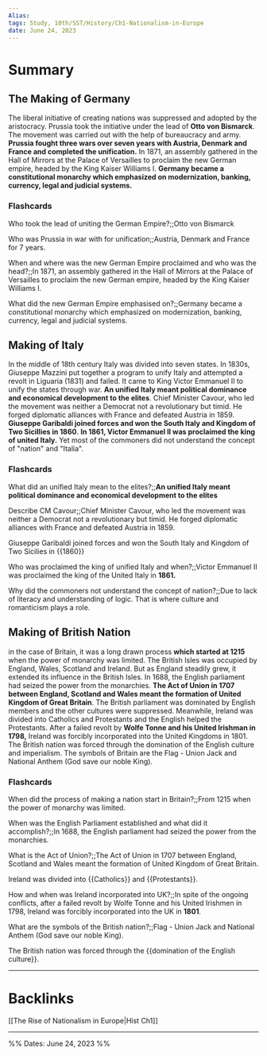 ```yaml
---
Alias:
tags: Study, 10th/SST/History/Ch1-Nationalism-in-Europe
date: June 24, 2023
---
```

# Summary

## The Making of Germany
The liberal initiative of creating nations was suppressed and adopted by the aristocracy. Prussia took the initiative under the lead of **Otto von Bismarck**. The movement was carried out with the help of bureaucracy and army. **Prussia fought three wars over seven years with Austria, Denmark and France and completed the unification.** In 1871, an assembly gathered in the Hall of Mirrors at the Palace of Versailles to proclaim the new German empire, headed by the King Kaiser Williams I. **Germany became a constitutional monarchy which emphasized on modernization, banking, currency, legal and judicial systems.**
### Flashcards

Who took the lead of uniting the German Empire?;;Otto von Bismarck
<!--SR:!2024-09-06,318,292-->

Who was Prussia in war with for unification;;Austria, Denmark and France for 7 years.
<!--SR:!2024-03-19,197,280-->

When and where was the new German Empire proclaimed and who was the head?;;In 1871, an assembly gathered in the Hall of Mirrors at the Palace of Versailles to proclaim the new German empire, headed by the King Kaiser Williams I.
<!--SR:!2024-09-07,259,220-->

What did the new German Empire emphasised on?;;Germany became a constitutional monarchy which emphasized on modernization, banking, currency, legal and judicial systems.
<!--SR:!2024-05-15,204,260-->

## Making of Italy
In the middle of 18th century Italy was divided into seven states. In 1830s, Giuseppe Mazzini put together a program to unify Italy and attempted a revolt in Liguaria (1831) and failed. It came to King Victor Emmanuel II to unify the states through war. **An unified Italy meant political dominance and economical development to the elites**. Chief Minister Cavour, who led the movement was neither a Democrat not a revolutionary but timid. He forged diplomatic alliances with France and defeated Austria in 1859. **Giuseppe Garibaldi joined forces and won the South Italy and Kingdom of Two Sicillies in 1860**. **In 1861, Victor Emmanuel II was proclaimed the king of united Italy.** Yet most of the commoners did not understand the concept of "nation" and "Italia".
### Flashcards

What did an unified Italy mean to the elites?;;**An unified Italy meant political dominance and economical development to the elites**
<!--SR:!2024-10-03,248,220-->

Describe CM Cavour;;Chief Minister Cavour, who led the movement was neither a Democrat not a revolutionary but timid. He forged diplomatic alliances with France and defeated Austria in 1859.
<!--SR:!2024-07-28,278,272-->

Giuseppe Garibaldi joined forces and won the South Italy and Kingdom of Two Sicilies in {{1860}}
<!--SR:!2024-06-22,111,260-->

Who was proclaimed the king of unified Italy and when?;;Victor Emmanuel II was proclaimed the king of the United Italy in **1861.**
<!--SR:!2025-11-20,650,300-->

Why did the commoners not understand the concept of nation?;;Due to lack of literacy and understanding of logic. That is where culture and romanticism plays a role.
<!--SR:!2024-03-18,196,280-->

## Making of British Nation
in the case of Britain, it was a long drawn process **which started at 1215** when the power of monarchy was limited. The British Isles was occupied by England, Wales, Scotland and Ireland. But as England steadily grew, it extended its influence in the British Isles. In 1688, the English parliament had seized the power from the monarchies. **The Act of Union in 1707 between England, Scotland and Wales meant the formation of United Kingdom of Great Britain**. The British parliament was dominated by English members and the other cultures were suppressed. Meanwhile, Ireland was divided into Catholics and Protestants and the English helped the Protestants. After a failed revolt by **Wolfe Tonne and his United Irishman in 1798,** Ireland was forcibly incorporated into the United Kingdoms in 1801. The British nation was forced through the domination of the English culture and imperialism.
The symbols of Britain are the Flag - Union Jack and National Anthem (God save our noble King).
### Flashcards

When did the process of making a nation start in Britain?;;From 1215 when the power of monarchy was limited.
<!--SR:!2024-03-10,8,240-->

When was the English Parliament established and what did it accomplish?;;In 1688, the English parliament had seized the power from the monarchies.
<!--SR:!2024-12-31,358,260-->

What is the Act of Union?;;The Act of Union in 1707 between England, Scotland and Wales meant the formation of United Kingdom of Great Britain.
<!--SR:!2024-04-10,109,220-->

Ireland was divided into {{Catholics}} and {{Protestants}}.
<!--SR:!2024-05-01,199,260!2024-09-10,322,292-->

How and when was Ireland incorporated into UK?;;In spite of the ongoing conflicts, after a failed revolt by Wolfe Tonne and his United Irishmen in 1798, Ireland was forcibly incorporated into the UK in **1801**.
<!--SR:!2025-12-30,665,280-->

What are the symbols of the British nation?;;Flag - Union Jack and National Anthem (God save our noble King).
<!--SR:!2025-05-02,453,280-->

The British nation was forced through the {{domination of the English culture}}.
<!--SR:!2024-10-13,345,280-->


---
# Backlinks
[[The Rise of Nationalism in Europe|Hist Ch1]]

---

%%
Dates: June 24, 2023
%%